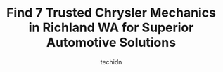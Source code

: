 ---
layout: ampstory
image: https://images.unsplash.com/photo-1628188859552-132bbeac6204?ixlib=rb-4.0.3&ixid=MnwxMjA3fDB8MHxwaG90by1wYWdlfHx8fGVufDB8fHx8&auto=format&fit=crop&w=640&h=853&q=80
author: techidn
featured: false
description: Trust your vehicles maintenance and repairs to the 7 best Chrysler Mechanic in Richland WA, USA. With their extensive experience, cutting-edge technology, and commitment to customer satisfa
title: Find 7 Trusted Chrysler Mechanics in Richland WA for Superior Automotive Solutions
cover:
   title: Find 7 Trusted Chrysler Mechanics in Richland WA for Superior Automotive Solutions
   subtitle: Rickpate
   background: https://images.unsplash.com/photo-1628188859552-132bbeac6204?ixlib=rb-4.0.3&ixid=MnwxMjA3fDB8MHxwaG90by1wYWdlfHx8fGVufDB8fHx8&auto=format&fit=crop&w=640&h=853&q=80

pages: 
 - layout: thirds
   top: <h1>#1 West Richland Auto Repair</h1>
   bottom: "<p>We love west richland auto repair! Super professional and friendly, very understanding with our situation and always communicated and kept in touch with us while they did</p>"
   background: https://www.knot35.com/toplist/wp-content/uploads/2023/06/best-chrysler-mechanic-1-in-richland-wa-1685833539.jpeg
   backgroundblur: true
 - layout: thirds
   top: <h1>#2 Walmart Auto Care Centers</h1>
   bottom: "<p>2801 Duportail St, Richland, WA 99352, United States</p>"
   background: https://www.knot35.com/toplist/wp-content/uploads/2023/06/best-chrysler-mechanic-2-in-richland-wa-1685833539.jpeg
   cta:
      link: https://www.knot35.com/toplist/find-7-trusted-chrysler-mechanics-in-richland-wa-for-superior-automotive-solutions/
      text: Find 7 Trusted Chrysler Mechanics in Richland WA for Superior Automotive Solutions
 - layout: thirds
   top: <h1>#3 Deans Automotive Repair</h1>
   bottom: "<p>2676 Van Giesen St, Richland, WA 99354, United States</p>"
   background: https://www.knot35.com/toplist/wp-content/uploads/2023/06/best-chrysler-mechanic-3-in-richland-wa-1685833540.jpeg
   cta:
      link: https://www.knot35.com/toplist/find-7-trusted-chrysler-mechanics-in-richland-wa-for-superior-automotive-solutions/
      text: Find 7 Trusted Chrysler Mechanics in Richland WA for Superior Automotive Solutions
 - layout: thirds
   top: <h1>#4 Perfection Tire and Auto Repair</h1>
   bottom: "<p>1113 Lee Blvd, Richland, WA 99352, United States</p>"
   background: https://images.unsplash.com/photo-1496096265110-f83ad7f96608?ixlib=rb-4.0.3&ixid=MnwxMjA3fDB8MHxwaG90by1wYWdlfHx8fGVufDB8fHx8&auto=format&fit=crop&w=640&h=853&q=80
   cta:
      link: https://www.knot35.com/toplist/find-7-trusted-chrysler-mechanics-in-richland-wa-for-superior-automotive-solutions/
      text: Find 7 Trusted Chrysler Mechanics in Richland WA for Superior Automotive Solutions
 - layout: thirds
   top: <h1>#5 Redline Automotive</h1>
   bottom: "<p>1910 Terminal Dr, Richland, WA 99354, United States</p>"
   background: https://images.unsplash.com/photo-1574169208507-84376144848b?ixlib=rb-4.0.3&ixid=MnwxMjA3fDB8MHxwaG90by1wYWdlfHx8fGVufDB8fHx8&auto=format&fit=crop&w=640&h=853&q=80
   cta:
      link: https://www.knot35.com/toplist/find-7-trusted-chrysler-mechanics-in-richland-wa-for-superior-automotive-solutions/
      text: Find 7 Trusted Chrysler Mechanics in Richland WA for Superior Automotive Solutions
 - layout: thirds
   top: <h1>#6 Cronks Automotive</h1>
   bottom: "<p>90 Wellsian Way, Richland, WA 99352, United States</p>"
   background: https://images.unsplash.com/photo-1564951434112-64d74cc2a2d7?ixlib=rb-4.0.3&ixid=MnwxMjA3fDB8MHxwaG90by1wYWdlfHx8fGVufDB8fHx8&auto=format&fit=crop&w=640&h=853&q=80
   cta:
      link: https://www.knot35.com/toplist/find-7-trusted-chrysler-mechanics-in-richland-wa-for-superior-automotive-solutions/
      text: Find 7 Trusted Chrysler Mechanics in Richland WA for Superior Automotive Solutions
 - layout: thirds
   top: <h1>#7 AUTO EXPERTS</h1>
   bottom: "<p>420 Wellhouse Loop, Richland, WA 99352, United States</p>"
   background: https://images.unsplash.com/photo-1557672172-298e090bd0f1?ixlib=rb-4.0.3&ixid=MnwxMjA3fDB8MHxwaG90by1wYWdlfHx8fGVufDB8fHx8&auto=format&fit=crop&w=640&h=853&q=80
   cta:
      link: https://www.knot35.com/toplist/find-7-trusted-chrysler-mechanics-in-richland-wa-for-superior-automotive-solutions/
      text: Find 7 Trusted Chrysler Mechanics in Richland WA for Superior Automotive Solutions
 - layout: thirds
   middle: Continue reading...
   background: https://images.unsplash.com/photo-1527067829737-402993088e6b?ixlib=rb-4.0.3&ixid=MnwxMjA3fDB8MHxwaG90by1wYWdlfHx8fGVufDB8fHx8&auto=format&fit=crop&w=640&h=853&q=80
   cta:
      link: https://www.knot35.com/toplist/find-7-trusted-chrysler-mechanics-in-richland-wa-for-superior-automotive-solutions/
      text: Find 7 Trusted Chrysler Mechanics in Richland WA for Superior Automotive Solutions
      
---